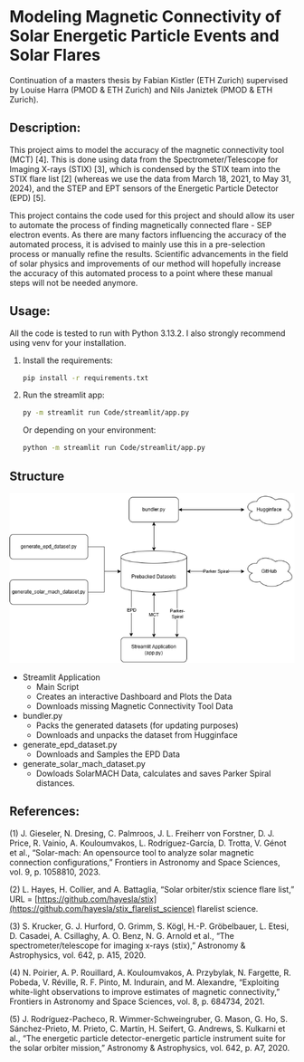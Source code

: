 # Modeling Magnetic Connectivity of Solar Energetic Particle Events and Solar Flares

Continuation of a masters thesis by Fabian Kistler (ETH Zurich) supervised by Louise Harra (PMOD & ETH Zurich) and Nils Janiztek (PMOD & ETH Zurich).

## Description:

This project aims to model the accuracy of the magnetic connectivity tool (MCT) [4]. This is done using data from the Spectrometer/Telescope for Imaging X-rays (STIX) [3], which is condensed by the STIX team into the STIX flare list [2] (whereas we use the data from March 18, 2021, to May 31, 2024), and the STEP and EPT sensors of the Energetic Particle Detector (EPD) [5].

This project contains the code used for this project and should allow its user to automate the process of finding magnetically connected flare - SEP electron events. As there are many factors influencing the accuracy of the automated process, it is advised to mainly use this in a pre-selection process or manually refine the results. Scientific advancements in the field of solar physics and improvements of our method will hopefully increase the accuracy of this automated process to a point where these manual steps will not be needed anymore.

## Usage:
All the code is tested to run with Python 3.13.2. I also strongly recommend using venv for your installation.
1. Install the requirements: 
    ```sh
    pip install -r requirements.txt
    ```
2. Run the streamlit app: 
    ```sh
    py -m streamlit run Code/streamlit/app.py
    ```
    Or depending on your environment:
    ```sh
    python -m streamlit run Code/streamlit/app.py
    ```

## Structure

![Image](Flare-SEP.png)

- Streamlit Application
    - Main Script
    - Creates an interactive Dashboard and Plots the Data
    - Downloads missing Magnetic Connectivity Tool Data
- bundler.py
    - Packs the generated datasets (for updating purposes)
    - Downloads and unpacks the dataset from Hugginface
- generate_epd_dataset.py
    - Downloads and Samples the EPD Data
- generate_solar_mach_dataset.py
    - Dowloads SolarMACH Data, calculates and saves Parker Spiral distances.


## References:

(1) J. Gieseler, N. Dresing, C. Palmroos, J. L. Freiherr von Forstner, D. J. Price, R. Vainio, A. Kouloumvakos, L. Rodríguez-García, D. Trotta, V. Génot et al., “Solar-mach: An opensource tool to analyze solar magnetic connection configurations,” Frontiers in Astronomy and Space Sciences, vol. 9, p. 1058810, 2023.

(2) L. Hayes, H. Collier, and A. Battaglia, “Solar orbiter/stix science flare list,” URL = [https://github.com/hayesla/stix](https://github.com/hayesla/stix_flarelist_science) flarelist science.

(3) S. Krucker, G. J. Hurford, O. Grimm, S. Kögl, H.-P. Gröbelbauer, L. Etesi, D. Casadei, A. Csillaghy, A. O. Benz, N. G. Arnold et al., “The spectrometer/telescope for imaging x-rays (stix),” Astronomy & Astrophysics, vol. 642, p. A15, 2020.

(4) N. Poirier, A. P. Rouillard, A. Kouloumvakos, A. Przybylak, N. Fargette, R. Pobeda, V. Réville, R. F. Pinto, M. Indurain, and M. Alexandre, “Exploiting white-light observations to improve estimates of magnetic connectivity,” Frontiers in Astronomy and Space Sciences, vol. 8, p. 684734, 2021.

(5) J. Rodríguez-Pacheco, R. Wimmer-Schweingruber, G. Mason, G. Ho, S. Sánchez-Prieto, M. Prieto, C. Martín, H. Seifert, G. Andrews, S. Kulkarni et al., “The energetic particle detector-energetic particle instrument suite for the solar orbiter mission,” Astronomy & Astrophysics, vol. 642, p. A7, 2020.
